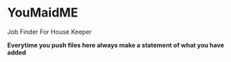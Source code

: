 # YouMaidME
Job Finder For House Keeper

**Everytime you push files here always make a statement of what you have added**
